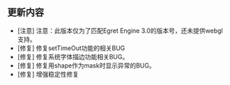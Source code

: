 ## 更新内容

* [注意] 注意：此版本仅为了匹配Egret Engine 3.0的版本号，还未提供webgl支持。
* [修复] 修复setTimeOut功能的相关BUG
* [修复] 修复系统字体描边功能相关BUG。
* [修复] 修复用shape作为mask时显示异常的BUG。
* [修复] 增强稳定性修复